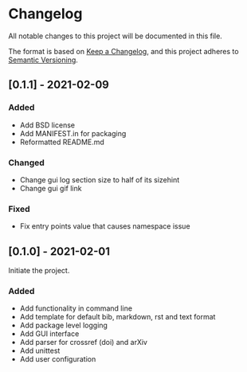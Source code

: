 # Changelog
All notable changes to this project will be documented in this file.

The format is based on [Keep a Changelog](https://keepachangelog.com/en/1.0.0/),
and this project adheres to [Semantic Versioning](https://semver.org/spec/v2.0.0.html).


## [0.1.1] - 2021-02-09
### Added
- Add BSD license
- Add MANIFEST.in for packaging
- Reformatted README.md

### Changed
- Change gui log section size to half of its sizehint
- Change gui gif link

### Fixed
- Fix entry points value that causes namespace issue

## [0.1.0] - 2021-02-01

Initiate the project.

### Added

- Add functionality in command line
- Add template for default bib, markdown, rst and text format
- Add package level logging
- Add GUI interface
- Add parser for crossref (doi) and arXiv
- Add unittest
- Add user configuration
